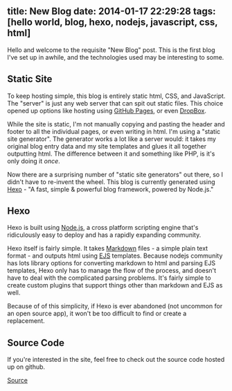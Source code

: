 title: New Blog
date: 2014-01-17 22:29:28
tags: [hello world, blog, hexo, nodejs, javascript, css, html]
---
Hello and welcome to the requisite "New Blog" post.  This is the first blog I've set up in awhile, and the technologies used may be interesting to some.
<!-- more --> 

## Static Site
To keep hosting simple, this blog is entirely static html, CSS, and JavaScript.  The "server" is just any web server that can spit out static files.  This choice opened up options like hosting using [GitHub Pages](https://pages.github.com/), or even [DropBox](https://www.dropbox.com/). 

While the site is static, I'm not manually copying and pasting the header and footer to all the individual pages, or even writing in html.  I'm using a "static site generator".  The generator works a lot like a server would: it takes my original blog entry data and my site templates and glues it all together outputting html.  The difference between it and something like PHP, is it's only doing it _once_.

Now there are a surprising number of "static site generators" out there, so I didn't have to re-invent the wheel.  This blog is currently generated using [Hexo](https://hexo.io/) - "A fast, simple & powerful blog framework, powered by Node.js."  

## Hexo
Hexo is built using [Node.js](https://nodejs.org/), a cross platform scripting engine that's ridiculously easy to deploy and has a rapidly expanding community.  

Hexo itself is fairly simple.  It takes [Markdown](https://daringfireball.net/projects/markdown/) files - a simple plain text format - and outputs html using [EJS](https://embeddedjs.com/) templates.  Because nodejs community has lots library options for converting markdown to html and parsing EJS templates, Hexo only has to manage the flow of the process, and doesn't have to deal with the complicated parsing problems.  It's fairly simple to create custom plugins that support things other than markdown and EJS as well.

Because of of this simplicity, if Hexo is ever abandoned (not uncommon for an open source app), it won't be too difficult to find or create a replacement.

## Source Code
If you're interested in the site, feel free to check out the source code hosted up on github.

[Source](https://github.com/decoy/blog)